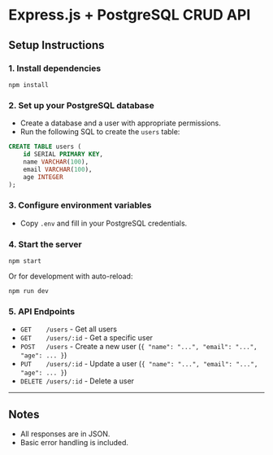 # Express.js + PostgreSQL CRUD API

## Setup Instructions

### 1. Install dependencies

```
npm install
```

### 2. Set up your PostgreSQL database

- Create a database and a user with appropriate permissions.
- Run the following SQL to create the `users` table:

```sql
CREATE TABLE users (
    id SERIAL PRIMARY KEY,
    name VARCHAR(100),
    email VARCHAR(100),
    age INTEGER
);
```

### 3. Configure environment variables

- Copy `.env` and fill in your PostgreSQL credentials.

### 4. Start the server

```
npm start
```
Or for development with auto-reload:
```
npm run dev
```

### 5. API Endpoints

- `GET    /users`         - Get all users
- `GET    /users/:id`     - Get a specific user
- `POST   /users`         - Create a new user (`{ "name": "...", "email": "...", "age": ... }`)
- `PUT    /users/:id`     - Update a user (`{ "name": "...", "email": "...", "age": ... }`)
- `DELETE /users/:id`     - Delete a user

---

## Notes

- All responses are in JSON.
- Basic error handling is included.